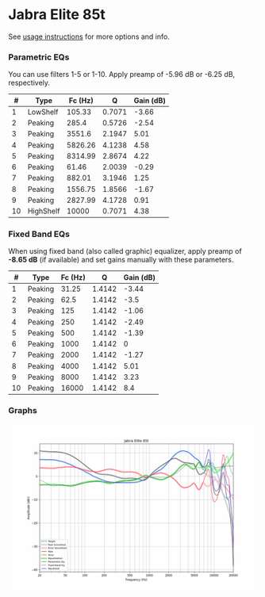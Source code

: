 # Jabra Elite 85t
See [usage instructions](https://github.com/jaakkopasanen/AutoEq#usage) for more options and info.

### Parametric EQs
You can use filters 1-5 or 1-10. Apply preamp of -5.96 dB or -6.25 dB, respectively.

|   # | Type      |   Fc (Hz) |      Q |   Gain (dB) |
|-----|-----------|-----------|--------|-------------|
|   1 | LowShelf  |    105.33 | 0.7071 |       -3.66 |
|   2 | Peaking   |    285.4  | 0.5726 |       -2.54 |
|   3 | Peaking   |   3551.6  | 2.1947 |        5.01 |
|   4 | Peaking   |   5826.26 | 4.1238 |        4.58 |
|   5 | Peaking   |   8314.99 | 2.8674 |        4.22 |
|   6 | Peaking   |     61.46 | 2.0039 |       -0.29 |
|   7 | Peaking   |    882.01 | 3.1946 |        1.25 |
|   8 | Peaking   |   1556.75 | 1.8566 |       -1.67 |
|   9 | Peaking   |   2827.99 | 4.1728 |        0.91 |
|  10 | HighShelf |  10000    | 0.7071 |        4.38 |

### Fixed Band EQs
When using fixed band (also called graphic) equalizer, apply preamp of **-8.65 dB** (if available) and set gains manually with these parameters.

|   # | Type    |   Fc (Hz) |      Q |   Gain (dB) |
|-----|---------|-----------|--------|-------------|
|   1 | Peaking |     31.25 | 1.4142 |       -3.44 |
|   2 | Peaking |     62.5  | 1.4142 |       -3.5  |
|   3 | Peaking |    125    | 1.4142 |       -1.06 |
|   4 | Peaking |    250    | 1.4142 |       -2.49 |
|   5 | Peaking |    500    | 1.4142 |       -1.39 |
|   6 | Peaking |   1000    | 1.4142 |        0    |
|   7 | Peaking |   2000    | 1.4142 |       -1.27 |
|   8 | Peaking |   4000    | 1.4142 |        5.01 |
|   9 | Peaking |   8000    | 1.4142 |        3.23 |
|  10 | Peaking |  16000    | 1.4142 |        8.4  |

### Graphs
![](./Jabra%20Elite%2085t.png)
